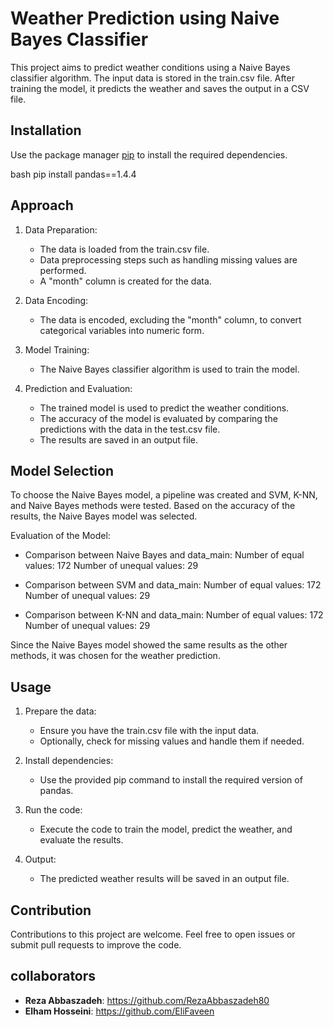 # Weather Prediction using Naive Bayes Classifier

This project aims to predict weather conditions using a Naive Bayes classifier algorithm. The input data is stored in the train.csv file. After training the model, it predicts the weather and saves the output in a CSV file.

## Installation

Use the package manager [pip](https://pip.pypa.io/en/stable/) to install the required dependencies.

bash
pip install pandas==1.4.4

## Approach

1. Data Preparation:
   - The data is loaded from the train.csv file.
   - Data preprocessing steps such as handling missing values are performed.
   - A "month" column is created for the data.

2. Data Encoding:
   - The data is encoded, excluding the "month" column, to convert categorical variables into numeric form.

3. Model Training:
   - The Naive Bayes classifier algorithm is used to train the model.

4. Prediction and Evaluation:
   - The trained model is used to predict the weather conditions.
   - The accuracy of the model is evaluated by comparing the predictions with the data in the test.csv file.
   - The results are saved in an output file.

## Model Selection

To choose the Naive Bayes model, a pipeline was created and SVM, K-NN, and Naive Bayes methods were tested. Based on the accuracy of the results, the Naive Bayes model was selected.

Evaluation of the Model:

- Comparison between Naive Bayes and data_main:
   Number of equal values: 172
   Number of unequal values: 29

- Comparison between SVM and data_main:
   Number of equal values: 172
   Number of unequal values: 29

- Comparison between K-NN and data_main:
   Number of equal values: 172
   Number of unequal values: 29

Since the Naive Bayes model showed the same results as the other methods, it was chosen for the weather prediction.

## Usage

1. Prepare the data:
   - Ensure you have the train.csv file with the input data.
   - Optionally, check for missing values and handle them if needed.

2. Install dependencies:
   - Use the provided pip command to install the required version of pandas.

3. Run the code:
   - Execute the code to train the model, predict the weather, and evaluate the results.

4. Output:
   - The predicted weather results will be saved in an output file.

## Contribution

Contributions to this project are welcome. Feel free to open issues or submit pull requests to improve the code.

## collaborators

- **Reza Abbaszadeh**: https://github.com/RezaAbbaszadeh80
- **Elham Hosseini**: https://github.com/EliFaveen
